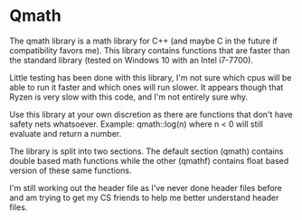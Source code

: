 # Qmath
The qmath library is a math library for C++ (and maybe C in the future if compatibility favors me). This library contains functions that are faster than the standard library (tested on Windows 10 with an Intel i7-7700).

Little testing has been done with this library, I'm not sure which cpus will be able to run it faster and which ones will run slower. It appears though that Ryzen is very slow with this code, and I'm not entirely sure why.

Use this library at your own discretion as there are functions that don't have safety nets whatsoever. Example: qmath::log(n) where n < 0 will still evaluate and return a number.

The library is split into two sections. The default section (qmath) contains double based math functions while the other (qmathf) contains float based version of these same functions.

I'm still working out the header file as I've never done header files before and am trying to get my CS friends to help me better understand header files.

